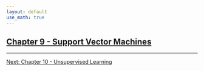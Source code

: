 ```yaml
---
layout: default
use_math: true
---
```


## [Chapter 9 - Support Vector Machines][jekyll-site-chapter-9]

---

[Next: Chapter 10 - Unsupervised Learning][jekyll-site-chapter-10]

<a id="bottom"></a>

[jekyll-site-chapter-9]: chapter-09.html "stats-learning-notes -- Chapter 9 - Support Vector Machines"
[jekyll-site-chapter-10]: chapter-10.html "stats-learning-notes -- Chapter 10 - Unsupervised Learning"
